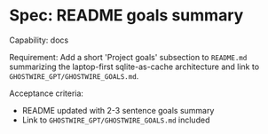 <!-- OPENSPEC:START -->
# Spec: README goals summary

Capability: docs

Requirement: Add a short 'Project goals' subsection to `README.md` summarizing the laptop-first sqlite-as-cache architecture and link to `GHOSTWIRE_GPT/GHOSTWIRE_GOALS.md`.

Acceptance criteria:

- README updated with 2-3 sentence goals summary
- Link to `GHOSTWIRE_GPT/GHOSTWIRE_GOALS.md` included

<!-- OPENSPEC:END -->
